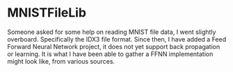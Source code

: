 # MNISTFileLib
Someone asked for some help on reading MNIST file data, I went slightly overboard. Specifically the IDX3 file format.
Since then, I have added a Feed Forward Neural Network project, it does not yet support back propagation or learning.
It is what I have been able to gather a FFNN implementation might look like, from various sources.
